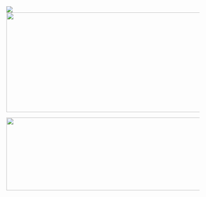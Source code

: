 <img src="https://i.ibb.co/GnXw9S9/Neues-Projekt-6.png">
<img src="https://i.ibb.co/YQ2xbbm/Neues-Projekt-6-6.png" style="width:1000px;height:260px">
<p align="center">
  <img width="1185px" height="190px" src="https://discord.c99.nl/widget/theme-1/596244739125411840.png">
</p>
